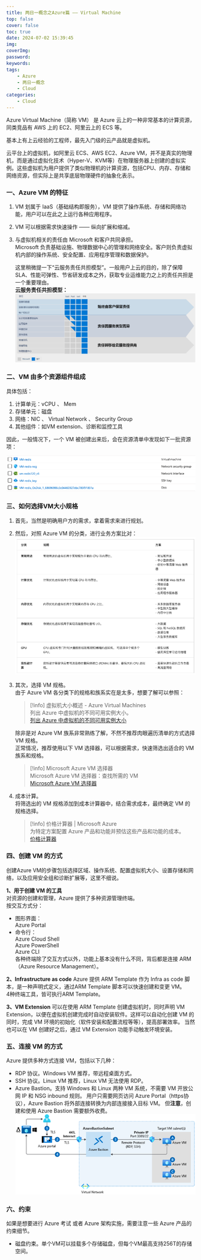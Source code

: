 ```yaml
---
title: 两日一概念之Azure篇 —— Virtual Machine
top: false
cover: false
toc: true
date: 2024-07-02 15:39:45
img:
coverImg:
password:
keywords:
tags:
    - Azure
    - 两日一概念
    - Cloud
categories:
    - Cloud
---
```

Azure Virtual Machine（简称 VM） 是 Azure 云上的一种非常基本的计算资源，同类竞品有 AWS 上的 EC2、阿里云上的 ECS 等。

基本上有上云经验的工程师，最先入门级的云产品就是虚拟机。

云平台上的虚拟机，如阿里云 ECS、AWS EC2、Azure VM，并不是真实的物理机，而是通过虚拟化技术（Hyper-V、KVM等）在物理服务器上创建的虚拟实例。这些虚拟机为用户提供了类似物理机的计算资源，包括CPU、内存、存储和网络资源，但实际上是共享底层物理硬件的抽象化表示。

### 一、Azure VM 的特征

1. VM 划属于 IaaS（基础结构即服务），VM 提供了操作系统、存储和网络功能，用户可以在此之上运行各种应用程序。
2. VM 可以根据需求快速操作 —— 纵向扩展和缩减。
3. 与虚拟机相关的责任由 Microsoft 和客户共同承担。  
    Microsoft 负责基础设施、物理数据中心的管理和网络安全。客户则负责虚拟机内部的操作系统、安全配置、应用程序管理和数据保护。  
      
    这里稍微提一下“云服务责任共担模型”。一般用户上云的目的，除了保障SLA、性能可弹性、节省研发成本之外，获取专业运维能力之上的责任共担是一个重要理由。  
    **云服务责任共担模型：**
    ![responsibility-layers](./两日一概念之Azure篇-——-Virtual-Machine/responsibility-layers-4ffbf946.png)
    

### 二、VM 由多个资源组件组成
具体包括：
1. 计算单元：vCPU 、 Mem
2. 存储单元：磁盘
3. 网络：NIC 、 Virtual Network 、 Security Group
4. 其他组件：如VM extension、诊断和监控工具

因此，一般情况下，一个 VM 被创建出来后，会在资源清单中发现如下一批资源项：

![VM组件](./两日一概念之Azure篇-——-Virtual-Machine/VM_components.png)

### 三、如何选择VM大小规格
1. 首先，当然是明确用户方的需求，拿着需求来进行规划。
2. 然后，对照 Azure VM 的分类，进行业务方案比对：
    ![VM类型](./两日一概念之Azure篇-——-Virtual-Machine/VM_%25E5%2588%2586%25E7%25B1%25BB.png)
    
3. 其次，选择 VM 规格。  
    由于 Azure VM 各分类下的规格和族系实在是太多，想要了解可以参照：  
    
    > [!info] 虚拟机大小概述 - Azure Virtual Machines  
    > 列出 Azure 中虚拟机的不同可用实例大小。  
    > [列出 Azure 中虚拟机的不同可用实例大小](https://learn.microsoft.com/zh-cn/azure/virtual-machines/sizes/overview?tabs=breakdownseries%2Cgeneralsizelist%2Ccomputesizelist%2Cmemorysizelist%2Cstoragesizelist%2Cgpusizelist%2Cfpgasizelist%2Chpcsizelist#list-of-vm-size-families-by-type)  
    
    除非是对 Azure VM 族系非常熟练了解，不然不推荐肉眼遍历清单的方式选择 VM 规格。  
    正常情况，推荐使用以下 VM 选择器，可以根据需求，快速筛选出适合的 VM 族系和规格。  
    
    > [!info] Microsoft Azure VM 选择器  
    > Microsoft Azure VM 选择器：查找所需的 VM  
    > [Microsoft Azure VM 选择器](https://azure.microsoft.com/zh-cn/pricing/vm-selector/)  
    
4. 成本计算。  
    将筛选出的 VM 规格添加到成本计算器中，结合需求成本，最终确定 VM 的规格选择。  
    
    > [!info] 价格计算器 | Microsoft Azure  
    > 为特定方案配置 Azure 产品和功能并预估这些产品和功能的成本。  
    > [价格计算器](https://azure.microsoft.com/zh-cn/pricing/calculator/)  
    

### 四、创建 VM 的方式
创建Azure VM的步骤包括选择区域、操作系统、配置虚拟机大小、设置存储和网络，以及应用安全组和诊断扩展等，这里不细说。

**1、用于创建 VM 的工具**  
对资源的创建和管理，Azure 提供了多种资源管理终端。  
按交互方式分：
- 图形界面：  
    Azure Portal  
- 命令行：  
    Azure Cloud Shell  
    Azure PowerShell  
    Azure CLI  
各种终端除了交互方式以外，功能上基本没有什么不同，背后都是连接 ARM（Azure Resource Management）。  
  
**2、Infrastructure as code**
Azure 提供 ARM Template 作为 Infra as code 脚本，是一种声明式定义，通过ARM Template 脚本可以快速创建和变更 VM。  
4种终端工具，皆可执行ARM Template。

**3、VM Extension**
可以在使用 ARM Template 创建虚拟机时，同时声明 VM Extension，以便在虚拟机创建完成时自动安装软件。这样可以自动化创建 VM 的同时，完成 VM 环境的初始化（软件安装和配置流程等等），提高部署效率。
当然也可以在 VM 创建好之后，通过 VM Extension 功能手动触发环境安装。

### 五、连接 VM 的方式
Azure 提供多种方式连接 VM，包括以下几种：
- RDP 协议。Windows VM 推荐，带远程桌面方式。
- SSH 协议。Linux VM 推荐，Linux VM 无法使用 RDP。
- Azure Bastion。支持 Windows 和 Linux 两种 VM 系统，不需要 VM 开放公网 IP 和 NSG inbound 规则。
  用户只需要网页访问 Azure Portal（https协议），Azure Bastion 将外部连接转换为内部连接接入目标 VM。
  但**注意**，创建和使用 Azure Bastion  需要额外收费。
  ![bastion connections](./两日一概念之Azure篇-——-Virtual-Machine/bastion-connections-29c60c68.png)

### 六、约束
如果是想要进行 Azure 考试 或者 Azure 架构实施，需要注意一些 Azure 产品的约束细节。
- 磁盘约束。单个VM可以挂载多个存储磁盘，但每个VM最高支持256T的存储空间。